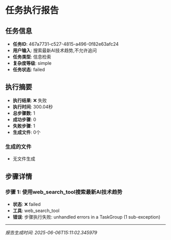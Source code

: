 # 任务执行报告

## 任务信息
- **任务ID**: 467a7731-c527-4815-a496-0f82e63afc24
- **用户输入**: 搜索最新AI技术趋势,不允许追问
- **任务类型**: 信息检索
- **复杂度等级**: simple
- **任务状态**: failed

## 执行摘要
- **执行结果**: ❌ 失败
- **执行时间**: 300.04秒
- **总步骤数**: 1
- **成功步骤**: 0
- **失败步骤**: 1
- **生成文件**: 0个

### 生成的文件
- 无文件生成

## 步骤详情

### 步骤 1: 使用web_search_tool搜索最新AI技术趋势
- **状态**: ❌ failed
- **工具**: web_search_tool
- **错误**: 步骤执行失败: unhandled errors in a TaskGroup (1 sub-exception)

---
*报告生成时间: 2025-06-06T15:11:02.345979*
